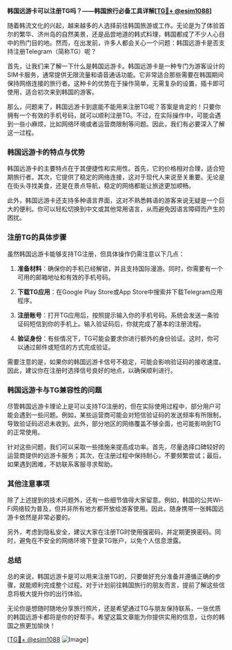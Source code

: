 **韩国远游卡可以注册TG吗？——韩国旅行必备工具详解[[TG💪+ @esim1088](https://t.me/s/esim1088)]**

随着韩流文化的兴起，越来越多的人选择前往韩国旅游或工作。无论是为了体验首尔的繁华、济州岛的自然美景，还是品尝地道的韩式料理，韩国都成了不少人心目中的热门目的地。然而，在出发前，许多人都会关心一个问题：韩国远游卡是否支持注册Telegram（简称TG）呢？

首先，让我们来了解一下什么是韩国远游卡。韩国远游卡是一种专门为游客设计的SIM卡服务，通常提供无限流量和语音通话功能。它非常适合那些需要在韩国期间保持网络连接的旅行者。这种卡的优势在于操作简单，无需复杂的设置，插卡即可使用，适合初次来到韩国的游客。

那么，问题来了，韩国远游卡到底能不能用来注册TG呢？答案是肯定的！只要你拥有一个有效的手机号码，就可以顺利注册TG。不过，在实际操作中，可能会遇到一些小麻烦，比如网络环境或者运营商限制等问题。因此，我们有必要深入了解这一过程。

### **韩国远游卡的特点与优势**

韩国远游卡的主要特点在于其便捷性和实用性。首先，它的价格相对合理，适合短期旅行者。其次，它提供了稳定的网络连接，这对于现代人来说至关重要。无论是在街头寻找美食，还是在景点导航，稳定的网络都能让旅途更加顺畅。

此外，韩国远游卡还支持多种语言界面，这对不熟悉韩语的游客来说无疑是一个巨大的便利。你可以轻松切换到中文或其他常用语言，从而避免因语言障碍而产生的困扰。

### **注册TG的具体步骤**

虽然韩国远游卡能够支持TG注册，但具体操作仍需注意以下几点：

1. **准备材料**：确保你的手机已经解锁，并且支持国际漫游。同时，你需要有一个可用的邮箱地址和有效的手机号码。
   
2. **下载TG应用**：在Google Play Store或App Store中搜索并下载Telegram应用程序。

3. **注册账号**：打开TG应用后，按照提示输入你的手机号码。系统会发送一条验证码短信到你的手机上。输入验证码后，你就完成了基本的注册流程。

4. **验证身份**：有些情况下，TG可能会要求你进行额外的身份验证。这时，你可以通过邮件或短信的方式完成验证。

需要注意的是，如果你的韩国远游卡信号不稳定，可能会影响验证码的接收速度。因此，建议你在注册时选择信号良好的地点，以确保顺利进行。

### **韩国远游卡与TG兼容性的问题**

尽管韩国远游卡理论上是可以支持TG注册的，但在实际使用过程中，部分用户可能会遇到一些问题。例如，某些运营商可能会对短信验证码的发送频率有所限制，导致验证码迟迟未收到。此外，部分地区的网络覆盖不够全面，也可能影响到TG的正常使用。

针对这些问题，我们可以采取一些措施来提高成功率。首先，尽量选择口碑较好的运营商提供的远游卡服务；其次，在注册过程中保持耐心，不要频繁尝试；最后，如果遇到困难，不妨联系客服寻求帮助。

### **其他注意事项**

除了上述提到的技术问题外，还有一些细节值得大家留意。例如，韩国的公共Wi-Fi网络较为普及，但并非所有地方都开放给游客使用。因此，随身携带一张韩国远游卡依然是非常必要的。

另外，考虑到隐私安全，建议大家在注册TG时使用强密码，并定期更换密码。同时，避免在不安全的网络环境下登录TG账户，以免个人信息泄露。

### **总结**

总的来说，韩国远游卡是可以用来注册TG的，只要做好充分准备并遵循正确的步骤，就能顺利完成整个过程。对于计划前往韩国旅行的朋友而言，提前了解这些信息将极大提升你的出行体验。

无论你是想随时随地分享旅行照片，还是希望通过TG与朋友保持联系，一张优质的韩国远游卡都将是你的好帮手。希望这篇文章能为你提供实用的信息，让你的韩国之旅更加愉快！

[[TG💪+ @esim1088](https://t.me/s/esim1088) ![Image](https://i.postimg.cc/4NQfJmqS/Snipaste-2025-05-13-00-14-12.png)]